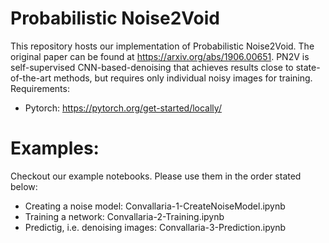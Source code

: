 # Probabilistic Noise2Void

This repository hosts our implementation of Probabilistic Noise2Void. The original paper can be found at https://arxiv.org/abs/1906.00651. PN2V is self-supervised CNN-based-denoising that achieves results close to state-of-the-art methods, but requires only individual noisy images for training.
Requirements:
* Pytorch: https://pytorch.org/get-started/locally/

# Examples:

Checkout our example notebooks. Please use them in the order stated below:

* Creating a noise model: Convallaria-1-CreateNoiseModel.ipynb
* Training a network: Convallaria-2-Training.ipynb
* Predictig, i.e. denoising images: Convallaria-3-Prediction.ipynb
